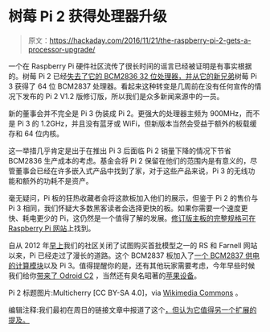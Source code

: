 # 树莓 Pi 2 获得处理器升级

> 原文：<https://hackaday.com/2016/11/21/the-raspberry-pi-2-gets-a-processor-upgrade/>

一个在 Raspberry Pi 硬件社区流传了很长时间的谣言已经被证明是有事实根据的。树莓 Pi 2 已经[失去了它的 BCM2836 32 位处理器，并从它的新兄弟](http://www.cnx-software.com/2016/11/21/raspberry-pi-2-gets-an-upgrade-to-64-bit-broadcom-bcm2837-processor-with-pcb-version-1-2/)树莓 Pi 3 获得了 64 位 BCM2837 处理器。看起来这种转变是几周前在没有任何宣传的情况下发布的 Pi 2 V1.2 版修订版，所以我们是众多新闻来源中的一员。

新的董事会并不完全是 Pi 3 伪装成 Pi 2。更强大的处理器主频为 900MHz，而不是 Pi 3 的 1.2GHz，并且没有蓝牙或 WiFi，但新版本当然会受益于额外的板载缓存和 64 位内核。

这一举措几乎肯定是出于在推出 Pi 3 后面临 Pi 2 销量下降的情况下节省 BCM2836 生产成本的考虑。基金会将 Pi 2 保留在他们的范围内是有意义的，尽管董事会已经在许多嵌入式产品中找到了家，对于这些产品来说，Pi 3 的无线功能和额外的功耗不是资产。

毫无疑问，Pi 板的狂热收藏者会将这款板加入他们的展示，但鉴于 Pi 2 的售价与 Pi 3 相同，我们怀疑大多数黑客读者会选择更快的板。如果你需要一个速度更快、耗电更少的 Pi，这仍然是一个值得了解的发展。[修订版主板的完整规格可在 Raspberry Pi 网站](https://www.raspberrypi.org/products/raspberry-pi-2-model-b/)上找到。

自从 2012 年[早上](http://hackaday.com/2012/02/29/raspberry-pi-launched/)我们的社区关闭了试图购买首批模型之一的 RS 和 Farnell 网站以来，Pi 已经走过了漫长的道路。这个 BCM2837 板加入了[一个 BCM2837 供电的计算模块](http://hackaday.com/2016/07/15/the-raspberry-pi-3-compute-module-is-on-its-way/)以及 Pi 3。值得提醒你的是，还有其他玩家需要考虑，今年早些时候我们给你[带来了 Odroid C2](http://hackaday.com/2016/03/16/hands-on-with-the-odroid-c2-the-raspberry-pi-3-challenger/) ，当然还有臭名昭著的[苹果设备](http://hackaday.com/2016/04/01/apple-introduces-their-answer-to-the-raspberry-pi/)。

Pi 2 标题图片:Multicherry [CC BY-SA 4.0]，via [Wikimedia Commons](https://commons.wikimedia.org/wiki/File:Raspberry_Pi_2_Model_B_v1.1_top_new_(bg_cut_out).jpg) 。

编辑注释:我们最初在周日的链接文章中报道了这个[，但认为它值得另一个扩展的提及。](http://hackaday.com/2016/11/20/hackaday-links-november-20-2016/)